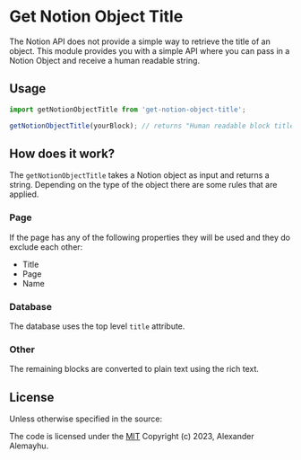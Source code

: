 # Get Notion Object Title

The Notion API does not provide a simple way to retrieve the title of an object.
This module provides you with a simple API where you can pass in a Notion Object
and receive a human readable string.

## Usage

```typescript
import getNotionObjectTitle from 'get-notion-object-title';

getNotionObjectTitle(yourBlock); // returns "Human readable block title"
```

## How does it work?

The `getNotionObjectTitle` takes a Notion object as input and returns a string.
Depending on the type of the object there are some rules that are applied.

### Page

If the page has any of the following properties they will be used and they do exclude each other:

- Title
- Page
- Name

### Database

The database uses the top level `title` attribute.

### Other

The remaining blocks are converted to plain text using the rich text.

## License

Unless otherwise specified in the source:

The code is licensed under the [MIT](./LICENSE) Copyright (c) 2023, Alexander Alemayhu.

